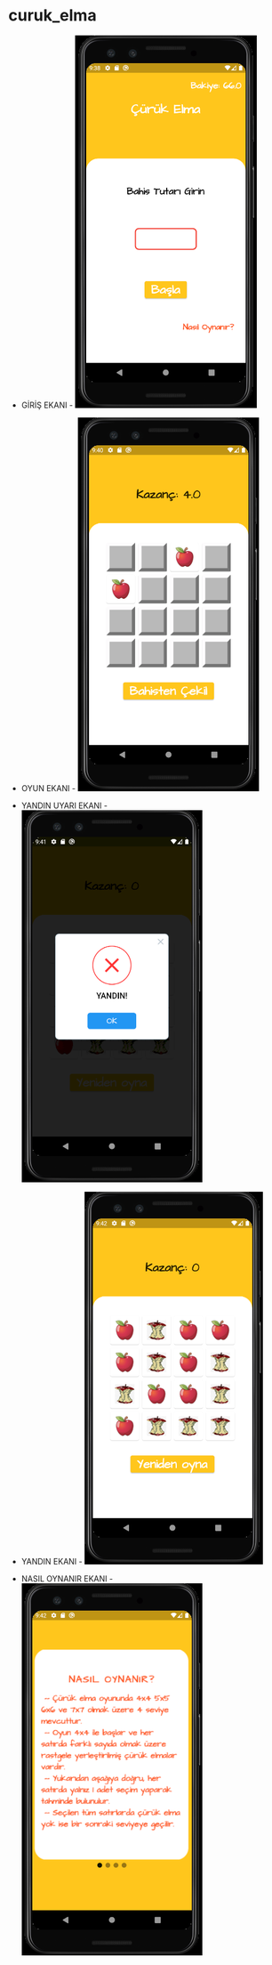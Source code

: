 # curuk_elma
 - GİRİŞ EKANI - 
![alt text](https://github.com/ertugrulkoca/curuk_elma/blob/main/ssler/giris-ekran.png?raw=true)

 - OYUN EKANI - 
![alt text](https://github.com/ertugrulkoca/curuk_elma/blob/main/ssler/oynanis.png?raw=true)

 - YANDIN UYARI EKANI - 
![alt text](https://github.com/ertugrulkoca/curuk_elma/blob/main/ssler/yandin-1.png?raw=true)

 - YANDIN EKANI - 
![alt text](https://github.com/ertugrulkoca/curuk_elma/blob/main/ssler/yandin-2.png?raw=true)

 - NASIL OYNANIR EKANI - 
![alt text](https://github.com/ertugrulkoca/curuk_elma/blob/main/ssler/nasil-oynanir.png?raw=true)